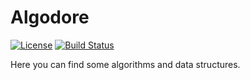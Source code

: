 # Algodore

[![License](https://img.shields.io/badge/licence-MIT-brightgreen.svg)](https://github.com/maddenvvs/algodore/blob/master/LICENSE)
[![Build Status](https://travis-ci.com/maddenvvs/algodore.svg?branch=master)](https://travis-ci.com/maddenvvs/algodore)

Here you can find some algorithms and data structures.
